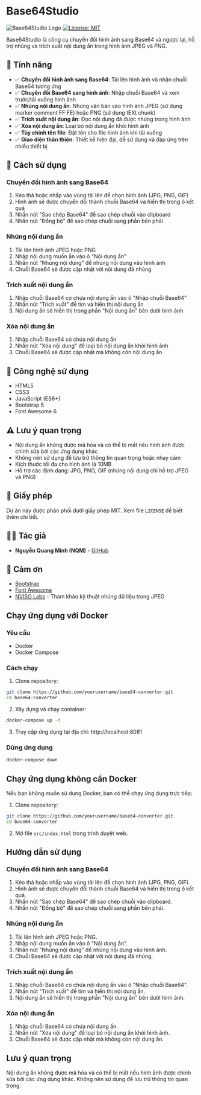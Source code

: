 # Base64Studio

![Base64Studio Logo](https://img.shields.io/badge/Base64-Studio-6c5ce7?style=for-the-badge&logo=data:image/svg+xml;base64,PHN2ZyB4bWxucz0iaHR0cDovL3d3dy53My5vcmcvMjAwMC9zdmciIHZpZXdCb3g9IjAgMCAyNCAyNCIgZmlsbD0ibm9uZSIgc3Ryb2tlPSIjZmZmZmZmIiBzdHJva2Utd2lkdGg9IjIiIHN0cm9rZS1saW5lY2FwPSJyb3VuZCIgc3Ryb2tlLWxpbmVqb2luPSJyb3VuZCIgY2xhc3M9ImZlYXRoZXIgZmVhdGhlci1jb2RlIj48cG9seWxpbmUgcG9pbnRzPSIxNiAxOCA4IDEyIDE2IDYiPjwvcG9seWxpbmU+PC9zdmc+)
[![License: MIT](https://img.shields.io/badge/License-MIT-yellow.svg)](https://opensource.org/licenses/MIT)

Base64Studio là công cụ chuyển đổi hình ảnh sang Base64 và ngược lại, hỗ trợ nhúng và trích xuất nội dung ẩn trong hình
ảnh JPEG và PNG.

## 🌟 Tính năng

- ✅ **Chuyển đổi hình ảnh sang Base64**: Tải lên hình ảnh và nhận chuỗi Base64 tương ứng
- ✅ **Chuyển đổi Base64 sang hình ảnh**: Nhập chuỗi Base64 và xem trước/tải xuống hình ảnh
- ✅ **Nhúng nội dung ẩn**: Nhúng văn bản vào hình ảnh JPEG (sử dụng marker comment FF FE) hoặc PNG (sử dụng tEXt chunk)
- ✅ **Trích xuất nội dung ẩn**: Đọc nội dung đã được nhúng trong hình ảnh
- ✅ **Xóa nội dung ẩn**: Loại bỏ nội dung ẩn khỏi hình ảnh
- ✅ **Tùy chỉnh tên file**: Đặt tên cho file hình ảnh khi tải xuống
- ✅ **Giao diện thân thiện**: Thiết kế hiện đại, dễ sử dụng và đáp ứng trên nhiều thiết bị

## 🚀 Cách sử dụng

### Chuyển đổi hình ảnh sang Base64

1. Kéo thả hoặc nhấp vào vùng tải lên để chọn hình ảnh (JPG, PNG, GIF)
2. Hình ảnh sẽ được chuyển đổi thành chuỗi Base64 và hiển thị trong ô kết quả
3. Nhấn nút "Sao chép Base64" để sao chép chuỗi vào clipboard
4. Nhấn nút "Đồng bộ" để sao chép chuỗi sang phần bên phải

### Nhúng nội dung ẩn

1. Tải lên hình ảnh JPEG hoặc PNG
2. Nhập nội dung muốn ẩn vào ô "Nội dung ẩn"
3. Nhấn nút "Nhúng nội dung" để nhúng nội dung vào hình ảnh
4. Chuỗi Base64 sẽ được cập nhật với nội dung đã nhúng

### Trích xuất nội dung ẩn

1. Nhập chuỗi Base64 có chứa nội dung ẩn vào ô "Nhập chuỗi Base64"
2. Nhấn nút "Trích xuất" để tìm và hiển thị nội dung ẩn
3. Nội dung ẩn sẽ hiển thị trong phần "Nội dung ẩn" bên dưới hình ảnh

### Xóa nội dung ẩn

1. Nhập chuỗi Base64 có chứa nội dung ẩn
2. Nhấn nút "Xóa nội dung" để loại bỏ nội dung ẩn khỏi hình ảnh
3. Chuỗi Base64 sẽ được cập nhật mà không còn nội dung ẩn

## 🔧 Công nghệ sử dụng

- HTML5
- CSS3
- JavaScript (ES6+)
- Bootstrap 5
- Font Awesome 6

## ⚠️ Lưu ý quan trọng

- Nội dung ẩn không được mã hóa và có thể bị mất nếu hình ảnh được chỉnh sửa bởi các ứng dụng khác
- Không nên sử dụng để lưu trữ thông tin quan trọng hoặc nhạy cảm
- Kích thước tối đa cho hình ảnh là 10MB
- Hỗ trợ các định dạng: JPG, PNG, GIF (nhúng nội dung chỉ hỗ trợ JPEG và PNG)

## 📝 Giấy phép

Dự án này được phân phối dưới giấy phép MIT. Xem file `LICENSE` để biết thêm chi tiết.

## 👨‍💻 Tác giả

- **Nguyễn Quang Minh (NQM)** - [GitHub](https://github.com/nqmgaming)

## 🙏 Cảm ơn

- [Bootstrap](https://getbootstrap.com/)
- [Font Awesome](https://fontawesome.com/)
- [NVISO Labs](https://blog.nviso.eu/2020/07/13/how-to-embed-secret-data-in-jpeg-files/) - Tham khảo kỹ thuật nhúng dữ
  liệu trong JPEG 

## Chạy ứng dụng với Docker

### Yêu cầu

- Docker
- Docker Compose

### Cách chạy

1. Clone repository:

```bash
git clone https://github.com/yourusername/base64-converter.git
cd base64-converter
```

2. Xây dựng và chạy container:

```bash
docker-compose up -d
```

3. Truy cập ứng dụng tại địa chỉ: http://localhost:8081

### Dừng ứng dụng

```bash
docker-compose down
```

## Chạy ứng dụng không cần Docker

Nếu bạn không muốn sử dụng Docker, bạn có thể chạy ứng dụng trực tiếp:

1. Clone repository:

```bash
git clone https://github.com/yourusername/base64-converter.git
cd base64-converter
```

2. Mở file `src/index.html` trong trình duyệt web.

## Hướng dẫn sử dụng

### Chuyển đổi hình ảnh sang Base64

1. Kéo thả hoặc nhấp vào vùng tải lên để chọn hình ảnh (JPG, PNG, GIF).
2. Hình ảnh sẽ được chuyển đổi thành chuỗi Base64 và hiển thị trong ô kết quả.
3. Nhấn nút "Sao chép Base64" để sao chép chuỗi vào clipboard.
4. Nhấn nút "Đồng bộ" để sao chép chuỗi sang phần bên phải.

### Nhúng nội dung ẩn

1. Tải lên hình ảnh JPEG hoặc PNG.
2. Nhập nội dung muốn ẩn vào ô "Nội dung ẩn".
3. Nhấn nút "Nhúng nội dung" để nhúng nội dung vào hình ảnh.
4. Chuỗi Base64 sẽ được cập nhật với nội dung đã nhúng.

### Trích xuất nội dung ẩn

1. Nhập chuỗi Base64 có chứa nội dung ẩn vào ô "Nhập chuỗi Base64".
2. Nhấn nút "Trích xuất" để tìm và hiển thị nội dung ẩn.
3. Nội dung ẩn sẽ hiển thị trong phần "Nội dung ẩn" bên dưới hình ảnh.

### Xóa nội dung ẩn

1. Nhập chuỗi Base64 có chứa nội dung ẩn.
2. Nhấn nút "Xóa nội dung" để loại bỏ nội dung ẩn khỏi hình ảnh.
3. Chuỗi Base64 sẽ được cập nhật mà không còn nội dung ẩn.

## Lưu ý quan trọng

Nội dung ẩn không được mã hóa và có thể bị mất nếu hình ảnh được chỉnh sửa bởi các ứng dụng khác. Không nên sử dụng để lưu trữ thông tin quan trọng.
